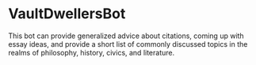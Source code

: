# VaultDwellersBot
 This bot can provide generalized advice about citations, coming up with essay ideas, and provide a short list of commonly discussed topics in the realms of philosophy, history, civics, and literature. 
